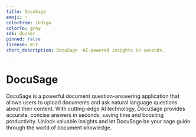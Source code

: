 ```yaml
---
title: DocuSage
emoji: ⚡
colorFrom: indigo
colorTo: gray
sdk: docker
pinned: false
license: mit
short_description: DocuSage -AI-powered insights in seconds. 
---
```


# DocuSage

DocuSage is a powerful document question-answering application that allows users to upload documents and ask natural language questions about their content. With cutting-edge AI technology, DocuSage provides accurate, concise answers in seconds, saving time and boosting productivity. Unlock valuable insights and let DocuSage be your sage guide through the world of document knowledge.
